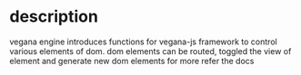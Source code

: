 

<h1>description</h1>

<p>
vegana engine introduces functions for vegana-js framework to control various elements of dom.
dom elements can be routed, toggled the view of element and generate new dom elements for more refer the docs
</p>
